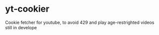 # yt-cookier
Cookie fetcher for youtube, to avoid 429 and play age-restrighted videos
still in develope
